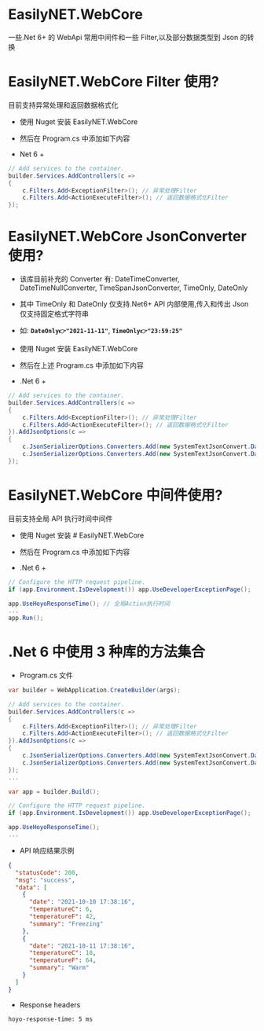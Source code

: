 # EasilyNET.WebCore

一些.Net 6+ 的 WebApi 常用中间件和一些 Filter,以及部分数据类型到 Json 的转换

# EasilyNET.WebCore Filter 使用?

目前支持异常处理和返回数据格式化

- 使用 Nuget 安装 EasilyNET.WebCore
- 然后在 Program.cs 中添加如下内容

- Net 6 +

```csharp
// Add services to the container.
builder.Services.AddControllers(c =>
{
    c.Filters.Add<ExceptionFilter>(); // 异常处理Filter
    c.Filters.Add<ActionExecuteFilter>(); // 返回数据格式化Filter
});
```

# EasilyNET.WebCore JsonConverter 使用?

- 该库目前补充的 Converter 有: DateTimeConverter, DateTimeNullConverter, TimeSpanJsonConverter, TimeOnly, DateOnly
- 其中 TimeOnly 和 DateOnly 仅支持.Net6+ API 内部使用,传入和传出 Json 仅支持固定格式字符串
- 如: **`DateOnly👉"2021-11-11"`**, **`TimeOnly👉"23:59:25"`**

- 使用 Nuget 安装 EasilyNET.WebCore
- 然后在上述 Program.cs 中添加如下内容

- .Net 6 +

```csharp
// Add services to the container.
builder.Services.AddControllers(c =>
{
    c.Filters.Add<ExceptionFilter>(); // 异常处理Filter
    c.Filters.Add<ActionExecuteFilter>(); // 返回数据格式化Filter
}).AddJsonOptions(c =>
{
    c.JsonSerializerOptions.Converters.Add(new SystemTextJsonConvert.DateTimeConverter());
    c.JsonSerializerOptions.Converters.Add(new SystemTextJsonConvert.DateTimeNullConverter());
});
```

# EasilyNET.WebCore 中间件使用?

目前支持全局 API 执行时间中间件

- 使用 Nuget 安装 # EasilyNET.WebCore
- 然后在 Program.cs 中添加如下内容

- .Net 6 +

```csharp
// Configure the HTTP request pipeline.
if (app.Environment.IsDevelopment()) app.UseDeveloperExceptionPage();

app.UseHoyoResponseTime(); // 全局Action执行时间
...
app.Run();
```

# .Net 6 中使用 3 种库的方法集合

- Program.cs 文件

```csharp
var builder = WebApplication.CreateBuilder(args);

// Add services to the container.
builder.Services.AddControllers(c =>
{
    c.Filters.Add<ExceptionFilter>(); // 异常处理Filter
    c.Filters.Add<ActionExecuteFilter>(); // 返回数据格式化Filter
}).AddJsonOptions(c =>
{
    c.JsonSerializerOptions.Converters.Add(new SystemTextJsonConvert.DateTimeConverter());
    c.JsonSerializerOptions.Converters.Add(new SystemTextJsonConvert.DateTimeNullConverter());
});
...

var app = builder.Build();

// Configure the HTTP request pipeline.
if (app.Environment.IsDevelopment()) app.UseDeveloperExceptionPage();

app.UseHoyoResponseTime();
...
```

- API 响应结果示例

```json
{
  "statusCode": 200,
  "msg": "success",
  "data": [
    {
      "date": "2021-10-10 17:38:16",
      "temperatureC": 6,
      "temperatureF": 42,
      "summary": "Freezing"
    },
    {
      "date": "2021-10-11 17:38:16",
      "temperatureC": 18,
      "temperatureF": 64,
      "summary": "Warm"
    }
  ]
}
```

- Response headers

```
hoyo-response-time: 5 ms
```
